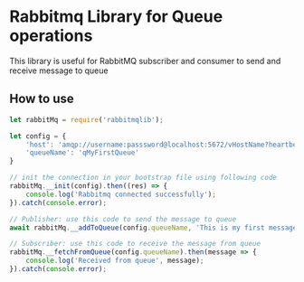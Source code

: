Rabbitmq Library for Queue operations
===================
This library is useful for RabbitMQ subscriber and consumer to send and receive message to queue

## How to use
```js
let rabbitMq = require('rabbitmqlib');

let config = {
    'host': 'amqp://username:passsword@localhost:5672/vHostName?heartbeat=30',
    'queueName': 'qMyFirstQueue'
}

// init the connection in your bootstrap file using following code
rabbitMq.__init(config).then((res) => {
	console.log('Rabbitmq connected successfully');
}).catch(console.error);

// Publisher: use this code to send the message to queue
await rabbitMq.__addToQueue(config.queueName, 'This is my first message');

// Subscriber: use this code to receive the message from queue
rabbitMq.__fetchFromQueue(config.queueName).then(message => {
	console.log('Received from queue', message);
}).catch(console.error);
```
